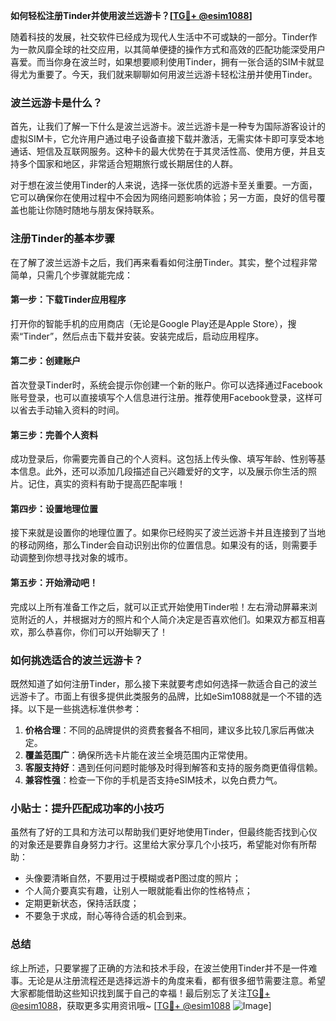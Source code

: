 **如何轻松注册Tinder并使用波兰远游卡？[[TG💪+ @esim1088](https://t.me/s/esim1088)]**

随着科技的发展，社交软件已经成为现代人生活中不可或缺的一部分。Tinder作为一款风靡全球的社交应用，以其简单便捷的操作方式和高效的匹配功能深受用户喜爱。而当你身在波兰时，如果想要顺利使用Tinder，拥有一张合适的SIM卡就显得尤为重要了。今天，我们就来聊聊如何用波兰远游卡轻松注册并使用Tinder。

### 波兰远游卡是什么？

首先，让我们了解一下什么是波兰远游卡。波兰远游卡是一种专为国际游客设计的虚拟SIM卡，它允许用户通过电子设备直接下载并激活，无需实体卡即可享受本地通话、短信及互联网服务。这种卡的最大优势在于其灵活性高、使用方便，并且支持多个国家和地区，非常适合短期旅行或长期居住的人群。

对于想在波兰使用Tinder的人来说，选择一张优质的远游卡至关重要。一方面，它可以确保你在使用过程中不会因为网络问题影响体验；另一方面，良好的信号覆盖也能让你随时随地与朋友保持联系。

### 注册Tinder的基本步骤

在了解了波兰远游卡之后，我们再来看看如何注册Tinder。其实，整个过程非常简单，只需几个步骤就能完成：

#### 第一步：下载Tinder应用程序
打开你的智能手机的应用商店（无论是Google Play还是Apple Store），搜索“Tinder”，然后点击下载并安装。安装完成后，启动应用程序。

#### 第二步：创建账户
首次登录Tinder时，系统会提示你创建一个新的账户。你可以选择通过Facebook账号登录，也可以直接填写个人信息进行注册。推荐使用Facebook登录，这样可以省去手动输入资料的时间。

#### 第三步：完善个人资料
成功登录后，你需要完善自己的个人资料。这包括上传头像、填写年龄、性别等基本信息。此外，还可以添加几段描述自己兴趣爱好的文字，以及展示你生活的照片。记住，真实的资料有助于提高匹配率哦！

#### 第四步：设置地理位置
接下来就是设置你的地理位置了。如果你已经购买了波兰远游卡并且连接到了当地的移动网络，那么Tinder会自动识别出你的位置信息。如果没有的话，则需要手动调整到你想寻找对象的城市。

#### 第五步：开始滑动吧！
完成以上所有准备工作之后，就可以正式开始使用Tinder啦！左右滑动屏幕来浏览附近的人，并根据对方的照片和个人简介决定是否喜欢他们。如果双方都互相喜欢，那么恭喜你，你们可以开始聊天了！

### 如何挑选适合的波兰远游卡？

既然知道了如何注册Tinder，那么接下来就要考虑如何选择一款适合自己的波兰远游卡了。市面上有很多提供此类服务的品牌，比如eSim1088就是一个不错的选择。以下是一些挑选标准供参考：

1. **价格合理**：不同的品牌提供的资费套餐各不相同，建议多比较几家后再做决定。
2. **覆盖范围广**：确保所选卡片能在波兰全境范围内正常使用。
3. **客服支持好**：遇到任何问题时能够及时得到解答和支持的服务商更值得信赖。
4. **兼容性强**：检查一下你的手机是否支持eSIM技术，以免白费力气。

### 小贴士：提升匹配成功率的小技巧

虽然有了好的工具和方法可以帮助我们更好地使用Tinder，但最终能否找到心仪的对象还是要靠自身努力才行。这里给大家分享几个小技巧，希望能对你有所帮助：
- 头像要清晰自然，不要用过于模糊或者P图过度的照片；
- 个人简介要真实有趣，让别人一眼就能看出你的性格特点；
- 定期更新状态，保持活跃度；
- 不要急于求成，耐心等待合适的机会到来。

### 总结

综上所述，只要掌握了正确的方法和技术手段，在波兰使用Tinder并不是一件难事。无论是从注册流程还是选择远游卡的角度来看，都有很多细节需要注意。希望大家都能借助这些知识找到属于自己的幸福！最后别忘了关注[TG💪+ @esim1088](https://t.me/s/esim1088)，获取更多实用资讯哦~ [[TG💪+ @esim1088](https://t.me/s/esim1088) ![Image](https://i.postimg.cc/4NQfJmqS/Snipaste-2025-05-13-00-14-12.png)]